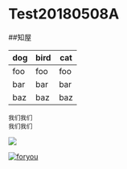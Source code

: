 # Test20180508A

##知屋

dog | bird | cat 
----|------|---- 
foo | foo  | foo
bar | bar  | bar 
baz | baz  | baz

```
我们我们  
我们我们
```
![][foryou]    

[foryou]:https://github.com/guodongxiaren/ImageCache/raw/master/Logo/foryou.gif

[![foryou]][csdn]

[csdn]:www.google.com

